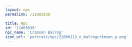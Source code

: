 ```yaml
---
layout: npc
permalink: /11003839

title: Npc
id: '11003839'
npc_name: 'Crimson Balrog'
icon_url: 'portrait/npc/22000113_n_balrogcrimson_p.png'
---
```

